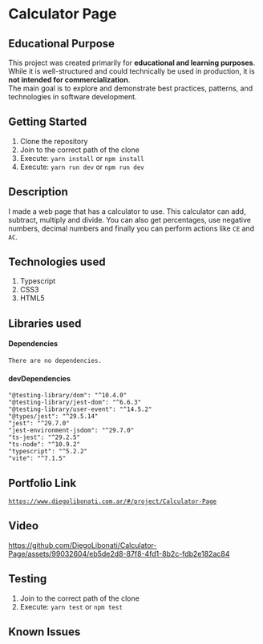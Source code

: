 # Calculator Page

## Educational Purpose

This project was created primarily for **educational and learning purposes**.  
While it is well-structured and could technically be used in production, it is **not intended for commercialization**.  
The main goal is to explore and demonstrate best practices, patterns, and technologies in software development.

## Getting Started

1. Clone the repository
2. Join to the correct path of the clone
3. Execute: `yarn install` or `npm install`
4. Execute: `yarn run dev` or `npm run dev`

## Description

I made a web page that has a calculator to use. This calculator can add, subtract, multiply and divide. You can also get percentages, use negative numbers, decimal numbers and finally you can perform actions like `CE` and `AC`.

## Technologies used

1. Typescript
2. CSS3
3. HTML5

## Libraries used

#### Dependencies

```
There are no dependencies.
```

#### devDependencies

```
"@testing-library/dom": "^10.4.0"
"@testing-library/jest-dom": "^6.6.3"
"@testing-library/user-event": "^14.5.2"
"@types/jest": "^29.5.14"
"jest": "^29.7.0"
"jest-environment-jsdom": "^29.7.0"
"ts-jest": "^29.2.5"
"ts-node": "^10.9.2"
"typescript": "^5.2.2"
"vite": "^7.1.5"
```

## Portfolio Link

[`https://www.diegolibonati.com.ar/#/project/Calculator-Page`](https://www.diegolibonati.com.ar/#/project/Calculator-Page)

## Video

https://github.com/DiegoLibonati/Calculator-Page/assets/99032604/eb5de2d8-87f8-4fd1-8b2c-fdb2e182ac84

## Testing

1. Join to the correct path of the clone
2. Execute: `yarn test` or `npm test`

## Known Issues
